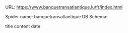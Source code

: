 URL: https://www.banquetransatlantique.lu/fr/index.html

Spider name: banquetransatlantique
DB Schema:

title
content
date
